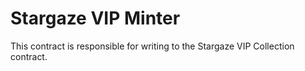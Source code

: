 # Stargaze VIP Minter

This contract is responsible for writing to the Stargaze VIP Collection contract.
